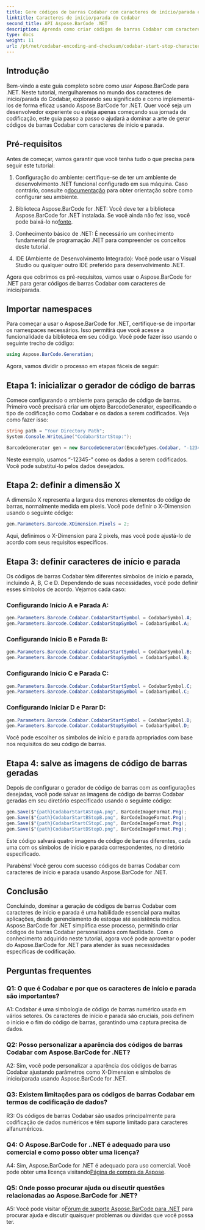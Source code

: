 ```yaml
---
title: Gere códigos de barras Codabar com caracteres de início/parada em Aspose.BarCode para .NET
linktitle: Caracteres de início/parada do Codabar
second_title: API Aspose.BarCode .NET
description: Aprenda como criar códigos de barras Codabar com caracteres de início e parada usando Aspose.BarCode for .NET. Um guia passo a passo para desenvolvedores.
type: docs
weight: 11
url: /pt/net/codabar-encoding-and-checksum/codabar-start-stop-characters/
---
```

## Introdução

Bem-vindo a este guia completo sobre como usar Aspose.BarCode para .NET. Neste tutorial, mergulharemos no mundo dos caracteres de início/parada do Codabar, explorando seu significado e como implementá-los de forma eficaz usando Aspose.BarCode for .NET. Quer você seja um desenvolvedor experiente ou esteja apenas começando sua jornada de codificação, este guia passo a passo o ajudará a dominar a arte de gerar códigos de barras Codabar com caracteres de início e parada.

## Pré-requisitos

Antes de começar, vamos garantir que você tenha tudo o que precisa para seguir este tutorial:

1.  Configuração do ambiente: certifique-se de ter um ambiente de desenvolvimento .NET funcional configurado em sua máquina. Caso contrário, consulte o[documentação](https://reference.aspose.com/barcode/net/) para obter orientação sobre como configurar seu ambiente.

2. Biblioteca Aspose.BarCode for .NET: Você deve ter a biblioteca Aspose.BarCode for .NET instalada. Se você ainda não fez isso, você pode baixá-lo no[fonte](https://releases.aspose.com/barcode/net/).

3. Conhecimento básico de .NET: É necessário um conhecimento fundamental de programação .NET para compreender os conceitos deste tutorial.

4. IDE (Ambiente de Desenvolvimento Integrado): Você pode usar o Visual Studio ou qualquer outro IDE preferido para desenvolvimento .NET.

Agora que cobrimos os pré-requisitos, vamos usar o Aspose.BarCode for .NET para gerar códigos de barras Codabar com caracteres de início/parada.

## Importar namespaces

Para começar a usar o Aspose.BarCode for .NET, certifique-se de importar os namespaces necessários. Isso permitirá que você acesse a funcionalidade da biblioteca em seu código. Você pode fazer isso usando o seguinte trecho de código:

```csharp
using Aspose.BarCode.Generation;
```

Agora, vamos dividir o processo em etapas fáceis de seguir:

## Etapa 1: inicializar o gerador de código de barras

Comece configurando o ambiente para geração de código de barras. Primeiro você precisará criar um objeto BarcodeGenerator, especificando o tipo de codificação como Codabar e os dados a serem codificados. Veja como fazer isso:

```csharp
string path = "Your Directory Path";
System.Console.WriteLine("CodabarStartStop:");

BarcodeGenerator gen = new BarcodeGenerator(EncodeTypes.Codabar, "-12345-");
```

Neste exemplo, usamos “-12345-” como os dados a serem codificados. Você pode substituí-lo pelos dados desejados.

## Etapa 2: definir a dimensão X

A dimensão X representa a largura dos menores elementos do código de barras, normalmente medida em pixels. Você pode definir o X-Dimension usando o seguinte código:

```csharp
gen.Parameters.Barcode.XDimension.Pixels = 2;
```

Aqui, definimos o X-Dimension para 2 pixels, mas você pode ajustá-lo de acordo com seus requisitos específicos.

## Etapa 3: definir caracteres de início e parada

Os códigos de barras Codabar têm diferentes símbolos de início e parada, incluindo A, B, C e D. Dependendo de suas necessidades, você pode definir esses símbolos de acordo. Vejamos cada caso:

### Configurando Início A e Parada A:

```csharp
gen.Parameters.Barcode.Codabar.CodabarStartSymbol = CodabarSymbol.A;
gen.Parameters.Barcode.Codabar.CodabarStopSymbol = CodabarSymbol.A;
```

### Configurando Início B e Parada B:

```csharp
gen.Parameters.Barcode.Codabar.CodabarStartSymbol = CodabarSymbol.B;
gen.Parameters.Barcode.Codabar.CodabarStopSymbol = CodabarSymbol.B;
```

### Configurando Início C e Parada C:

```csharp
gen.Parameters.Barcode.Codabar.CodabarStartSymbol = CodabarSymbol.C;
gen.Parameters.Barcode.Codabar.CodabarStopSymbol = CodabarSymbol.C;
```

### Configurando Iniciar D e Parar D:

```csharp
gen.Parameters.Barcode.Codabar.CodabarStartSymbol = CodabarSymbol.D;
gen.Parameters.Barcode.Codabar.CodabarStopSymbol = CodabarSymbol.D;
```

Você pode escolher os símbolos de início e parada apropriados com base nos requisitos do seu código de barras.

## Etapa 4: salve as imagens de código de barras geradas

Depois de configurar o gerador de código de barras com as configurações desejadas, você pode salvar as imagens de código de barras Codabar geradas em seu diretório especificado usando o seguinte código:

```csharp
gen.Save($"{path}CodabarStartAStopA.png", BarCodeImageFormat.Png);
gen.Save($"{path}CodabarStartBStopB.png", BarCodeImageFormat.Png);
gen.Save($"{path}CodabarStartCStopC.png", BarCodeImageFormat.Png);
gen.Save($"{path}CodabarStartDStopD.png", BarCodeImageFormat.Png);
```

Este código salvará quatro imagens de código de barras diferentes, cada uma com os símbolos de início e parada correspondentes, no diretório especificado.

Parabéns! Você gerou com sucesso códigos de barras Codabar com caracteres de início e parada usando Aspose.BarCode for .NET.

## Conclusão

Concluindo, dominar a geração de códigos de barras Codabar com caracteres de início e parada é uma habilidade essencial para muitas aplicações, desde gerenciamento de estoque até assistência médica. Aspose.BarCode for .NET simplifica esse processo, permitindo criar códigos de barras Codabar personalizados com facilidade. Com o conhecimento adquirido neste tutorial, agora você pode aproveitar o poder do Aspose.BarCode for .NET para atender às suas necessidades específicas de codificação.

## Perguntas frequentes

### Q1: O que é Codabar e por que os caracteres de início e parada são importantes?

A1: Codabar é uma simbologia de código de barras numérico usada em vários setores. Os caracteres de início e parada são cruciais, pois definem o início e o fim do código de barras, garantindo uma captura precisa de dados.

### Q2: Posso personalizar a aparência dos códigos de barras Codabar com Aspose.BarCode for .NET?

A2: Sim, você pode personalizar a aparência dos códigos de barras Codabar ajustando parâmetros como X-Dimension e símbolos de início/parada usando Aspose.BarCode for .NET.

### Q3: Existem limitações para os códigos de barras Codabar em termos de codificação de dados?

R3: Os códigos de barras Codabar são usados principalmente para codificação de dados numéricos e têm suporte limitado para caracteres alfanuméricos.

### Q4: O Aspose.BarCode for ..NET é adequado para uso comercial e como posso obter uma licença?

 A4: Sim, Aspose.BarCode for .NET é adequado para uso comercial. Você pode obter uma licença visitando[Página de compra da Aspose](https://purchase.aspose.com/buy).

### Q5: Onde posso procurar ajuda ou discutir questões relacionadas ao Aspose.BarCode for .NET?

 A5: Você pode visitar o[Fórum de suporte Aspose.BarCode para .NET](https://forum.aspose.com/c/barcode/13) para procurar ajuda e discutir quaisquer problemas ou dúvidas que você possa ter.